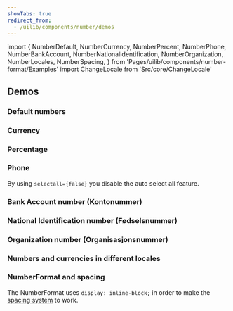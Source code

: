 ```yaml
---
showTabs: true
redirect_from:
  - /uilib/components/number/demos
---
```


import {
NumberDefault,
NumberCurrency,
NumberPercent,
NumberPhone,
NumberBankAccount,
NumberNationalIdentification,
NumberOrganization,
NumberLocales,
NumberSpacing,
} from 'Pages/uilib/components/number-format/Examples'
import ChangeLocale from 'Src/core/ChangeLocale'

## Demos

<ChangeLocale label="Locale used in the demos:" label_direction="vertical" />

### Default numbers

<NumberDefault />

### Currency

<NumberCurrency />

### Percentage

<NumberPercent />

### Phone

By using `selectall={false}` you disable the auto select all feature.

<NumberPhone />

### Bank Account number (Kontonummer)

<NumberBankAccount />

### National Identification number (Fødselsnummer)

<NumberNationalIdentification />

### Organization number (Organisasjonsnummer)

<NumberOrganization />

### Numbers and currencies in different locales

<NumberLocales />

### NumberFormat and spacing

The NumberFormat uses `display: inline-block;` in order to make the [spacing system](/uilib/components/space) to work.

<NumberSpacing />
